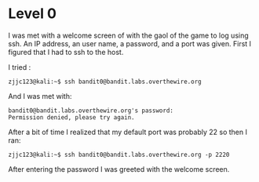 # Level 0

I was met with a welcome screen of with the gaol of the game to log using ssh. An IP address, an user name, a password, and a port was given. First I figured that I had to ssh to the host.

I tried :

```console
zjjc123@kali:~$ ssh bandit0@bandit.labs.overthewire.org
```

And I was met with:

```console
bandit0@bandit.labs.overthewire.org's password: 
Permission denied, please try again.
```

After a bit of time I realized that my default port was probably 22 so then I ran:

```console
zjjc123@kali:~$ ssh bandit0@bandit.labs.overthewire.org -p 2220
```

After entering the password I was greeted with the welcome screen.
